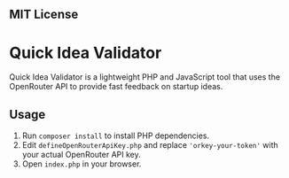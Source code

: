 MIT License
-----------

# Quick Idea Validator

Quick Idea Validator is a lightweight PHP and JavaScript tool that uses the OpenRouter API to provide fast feedback on startup ideas.

## Usage
1. Run `composer install` to install PHP dependencies.
2. Edit `defineOpenRouterApiKey.php` and replace `'orkey-your-token'` with your actual OpenRouter API key.
3. Open `index.php` in your browser.
